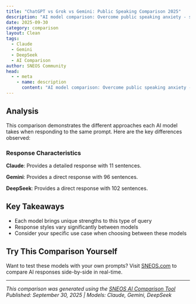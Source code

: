 ```yaml
---
title: "ChatGPT vs Grok vs Gemini: Public Speaking Comparison 2025"
description: "AI model comparison: Overcome public speaking anxiety - science-backed training methods..."
date: 2025-09-30
category: comparison
layout: Clean
tags:
  - Claude
  - Gemini
  - DeepSeek
  - AI Comparison
author: SNEOS Community
head:
  - - meta
    - name: description
      content: "AI model comparison: Overcome public speaking anxiety - science-backed training methods..."
---
```


<ChatComparison
  title="ChatGPT vs Grok vs Gemini: Public Speaking Comparison 2025"
  prompt="Overcome public speaking anxiety - science-backed training methods"
  :responses='{
    "Claude": "# Science-Backed Methods to Overcome Public Speaking Anxiety\n\n## Understanding the Science\n\n**Anxiety Response**: Public speaking triggers our fight-or-flight response, releasing stress hormones like cortisol and adrenaline. The key is retraining your brain\u0027s threat assessment system.\n\n## Proven Training Methods\n\n### 1. **Systematic Desensitization**\n- **How it works**: Gradually expose yourself to speaking situations, starting small\n- **Research backing**: 70-80% effectiveness rate in clinical studies\n- **Implementation**:\n  - Week 1: Record yourself speaking alone\n  - Week 2: Speak to one trusted person\n  - Week 3: Small group (3-5 people)\n  - Week 4: Larger audience\n\n### 2. **Cognitive Restructuring**\n- **Technique**: Challenge negative thought patterns\n- **Before**: \u0022I\u0027ll embarrass myself\u0022\n- **After**: \u0022I have valuable information to share\u0022\n- **Practice**: Write down fears, then evidence-based counter-arguments\n\n### 3. **Exposure Therapy \u002B Virtual Reality**\n- **Research**: 92% of participants showed improvement using VR exposure\n- **Benefits**: Safe, controlled environment to practice\n- **Apps**: Orai, VirtualSpeech, Speeko\n\n### 4. **Progressive Muscle Relaxation (PMR)**\n- **Science**: Reduces cortisol levels by 23% (Journal of Health Psychology)\n- **Method**: \n  - Tense muscle groups for 5 seconds\n  - Release and relax for 10 seconds\n  - Work from toes to head\n- **Practice**: 10 minutes daily, 30 minutes before speaking\n\n### 5. **Power Posing**\n- **Research**: 2 minutes of confident postures increase testosterone 16%, decrease cortisol 25%\n- **Poses**: Hands on hips, arms raised in victory, expansive gestures\n- **Timing**: Practice privately before speaking\n\n## Physiological Techniques\n\n### **Box Breathing (4-4-4-4)**\n- Inhale for 4 counts\n- Hold for 4 counts  \n- Exhale for 4 counts\n- Hold empty for 4 counts\n- **Effect**: Activates parasympathetic nervous system\n\n### **Beta-Blocker Alternative: L-Theanine**\n- **Dosage**: 200mg, 30 minutes before speaking\n- **Research**: Reduces anxiety without drowsiness\n- **Source**: Green tea extract or supplements\n\n## Skill-Building Strategies\n\n### **The PREP Framework**\n- **P**oint: State your main message\n- **R**eason: Why it matters\n- **E**xample: Concrete illustration\n- **P**oint: Restate conclusion\n\n### **Deliberate Practice Protocol**\n1. **Record everything**: Review for specific improvements\n2. **Focus on one skill**: Eye contact, gestures, or vocal variety\n3. **Get feedback**: Use apps or trusted observers\n4. **Repeat with variations**: Same content, different audiences\n\n## Pre-Performance Rituals\n\n### **24 Hours Before**\n- Visualize success for 10 minutes (mental rehearsal improves performance by 13%)\n- Prepare 3 backup plans for technical issues\n- Get 7-9 hours sleep (sleep deprivation increases anxiety by 60%)\n\n### **1 Hour Before**\n- Light exercise (10-minute walk reduces anxiety hormones)\n- Avoid caffeine (can increase jitters)\n- Practice opening lines 5 times\n\n### **10 Minutes Before**\n- Power pose in private\n- Box breathing (3 cycles)\n- Positive self-talk: \u0022I\u0027m excited to share this\u0022\n\n## Long-Term Training Program\n\n### **Month 1**: Foundation\n- Daily PMR practice\n- Join Toastmasters or similar group\n- Record weekly self-presentations\n\n### **Month 2**: Skill Building  \n- Focus on storytelling techniques\n- Practice with different audience sizes\n- Work on vocal variety and pacing\n\n### **Month 3**: Advanced Integration\n- Seek speaking opportunities\n- Handle Q\u0026A sessions\n- Refine personal speaking style\n\n## Technology Aids\n\n### **Apps for Practice**\n- **Speeko**: AI-powered speech coach\n- **VirtualSpeech**: VR training scenarios\n- **Ummo**: Tracks filler words and pace\n\n### **Biofee",
    "Gemini": "## Overcoming Public Speaking Anxiety: Science-Backed Training Methods\n\nPublic speaking anxiety, also known as glossophobia, affects a large portion of the population. Luckily, science has uncovered effective training methods to manage and even overcome this fear. Here\u0027s a breakdown of evidence-based strategies:\n\n**I. Understanding the Root of the Problem:**\n\n* **Fight-or-Flight Response:** Anxiety triggers the sympathetic nervous system, leading to increased heart rate, rapid breathing, sweating, and trembling.  Understanding this physiological response is the first step in managing it.\n* **Cognitive Distortions:**  Negative thoughts like \u0022I\u0027ll mess up,\u0022 \u0022Everyone will judge me,\u0022 and \u0022I\u0027m not good enough\u0022 fuel anxiety. Identifying and challenging these thoughts is crucial.\n* **Learned Behavior:** Anxiety can be learned through negative experiences.  Re-training your brain through positive experiences is key.\n\n**II. Evidence-Based Training Methods:**\n\n**A. Cognitive Behavioral Therapy (CBT) Techniques:**\n\n* **1. Cognitive Restructuring:**\n    * **Identify Negative Thoughts:**  Before and after practice sessions, write down negative thoughts you experience.\n    * **Challenge the Thoughts:**  Question the validity of these thoughts. Are they based on facts or assumptions?  Ask yourself:\n        *  \u0022What\u0027s the evidence for this thought?\u0022\n        *  \u0022What\u0027s the worst that could happen, and how likely is it?\u0022\n        *  \u0022What\u0027s a more realistic and helpful thought?\u0022\n    * **Replace with Positive Affirmations:** Replace negative thoughts with positive, realistic affirmations like \u0022I am well-prepared,\u0022 \u0022I can handle this,\u0022 or \u0022It\u0027s okay to make mistakes.\u0022\n\n* **2. Systematic Desensitization:**\n    * **Create an Anxiety Hierarchy:**  List public speaking scenarios from least anxiety-provoking to most anxiety-provoking. (e.g., practicing alone, speaking to a friend, speaking to a small group, speaking to a large audience).\n    * **Learn Relaxation Techniques:** (See section below on Relaxation Techniques).\n    * **Gradually Expose Yourself:**  Start with the least anxiety-provoking scenario while practicing relaxation techniques.  Only move to the next level when you feel comfortable and your anxiety has decreased.\n    * **In Vivo Exposure:** Practice in real-life situations, not just imagining them.\n\n* **3. Mindfulness-Based Cognitive Therapy (MBCT):**\n    * **Focus on the Present Moment:**  Pay attention to your breath, physical sensations, and the environment around you without judgment.\n    * **Accept Anxiety:**  Acknowledge that anxiety is a normal human emotion. Don\u0027t fight it; observe it.\n    * **Reduce Avoidance:**  Mindfulness helps you accept discomfort, reducing the urge to avoid speaking situations.\n\n**B.  Relaxation Techniques:**\n\n* **1. Deep Breathing Exercises:**\n    * **Diaphragmatic Breathing:**  Inhale deeply through your nose, filling your belly with air. Exhale slowly through your mouth, emptying your belly.  Repeat several times.  This activates the parasympathetic nervous system, calming the body.\n    * **Box Breathing (4-7-8):** Inhale for 4 seconds, hold for 7 seconds, exhale for 8 seconds. This balances the nervous system.\n    * **Practice Daily:**  Regular deep breathing practice makes it easier to use in stressful situations.\n\n* **2. Progressive Muscle Relaxation (PMR):**\n    * **Tense and Release:**  Systematically tense and release different muscle groups in your body, starting with your toes and working your way up to your head.\n    * **Focus on the Difference:**  Pay attention to the difference between tension and relaxation.\n    * **Reduces Physical Tension:**  PMR helps reduce overall muscle tension and promote relaxation.\n\n* **3. Meditation:**\n    * **Guided Meditation:** Use apps or online resources to guide you through meditation practices.\n    * **Focus on Your Breath:**  Gentle focus on your breath can help quiet the mind and reduce anxiety.\n    * **Regular Practice:**  Consistent meditation practice improves your ability to manage stress and anxiety in everyday situations, including public speaking.\n\n* **4. Visualization:**\n    * **Visualize Success:**  Imagine yourself confidently delivering your speech to an engaged audience.  Focus on positive feelings and outcomes.\n    * **Rehearse in Your Mind:**  Mental rehearsal can improve performance and reduce anxiety.\n\n**C.  Skill-Based Training:**\n\n* **1.  Practice and Preparation:**\n    * **Know Your Material:**  Thorough preparation is key to confidence. Research, outline, and rehearse your speech.\n    * **Record Yourself:**  Watch and listen to recordings of your practice sessions to identify areas for improvement.\n    * **Practice Out Loud:**  Don\u0027t just read your speech in your head. Practice out loud, simulating the real speaking environment.\n    * **Rehearse in Different Locations:**  Practice in different settings to get comfortable adapting to various environments.\n\n* **2.  Delivery Techniques:**\n    * **Voice Projection and Modulation:**  Vary your tone and pace to keep your audience engaged.\n    * **Eye Contact:**  Connect with individual members of the audience to build rapport.\n    * **Body Language:**  Use confident posture, gestures, and movement to enhance your message.\n    * **Pauses:**  Strategic pauses can emphasize key points and give you a moment to gather your thoughts.\n\n* **3.  Audience Engagement:**\n    * **Start Strong:**  Grab the audience\u0027s attention with a compelling opening.\n    * **Use Visual Aids:**  Visual aids can help keep the audience engaged and reduce your reliance on notes.\n    * **Tell Stories:**  Stories make your speech more relatable and memorable.\n    * **Ask Questions:**  Engage the audience by asking questions and encouraging participation.\n\n**D.  Medications (Use with Caution and Under Medical Supervision):**\n\n* **Beta-Blockers:**  These medications can help reduce physical symptoms of anxiety, such as rapid heart rate and trembling.  They do not address the underlying cognitive causes of anxiety.\n* **Anti-Anxiety Medications:**  In some cases, doctors may prescribe anti-anxiety medications to help manage severe anxiety. These should be used as part of a comprehensive treatment plan that includes therapy.\n\n**III. Key Principles for Success:**\n\n* **Start Small:**  Begin with low-stakes speaking opportunities and gradually increase the challenge.\n* **Be Patient:**  Overcoming anxiety takes time and effort. Don\u0027t get discouraged by setbacks.\n* **Celebrate Progress:**  Acknowledge and celebrate your accomplishments, no matter how small.\n* **Seek Support:**  Join a public speaking group (like Toastmasters) or work with a therapist or coach.  Having a supportive community can make a big difference.\n* **Embrace Imperfection:**  No one is perfect.  Accept that you will make mistakes, and learn from them.  Focus on delivering your message authentically, rather than striving for perfection.\n* **Focus on the Audience:** Shift your focus from your own anxiety to the audience and the message you want to share. Think about how you can add value to their lives.\n\n**IV. Resources:**\n\n* **Toastmasters International:** A global organization that provides a supportive environment for improving public speaking skills.\n* **Anxiety and Depression Association of America (ADAA):**  Provides information and resources on anxiety disorders.\n* **Your local library:**  Many libraries offer books, articles, and workshops on public speaking.\n* **Mental Health Professionals:** A therapist or counselor can provide personalized support and guidance.\n\nBy consistently applying these science-backed training methods, you can effectively manage your public speaking anxiety and become a more confident and effective speaker. Good luck!\n",
    "DeepSeek": "Of course. Overcoming public speaking anxiety is a common goal, and science provides us with a robust toolkit for tackling it. The key is to understand that it\u0027s not about eliminating nerves completely, but about managing them and building confidence through proven methods.\n\nHere is a comprehensive guide to science-backed training methods, broken down into a logical framework.\n\n### The Science Behind the Anxiety\n\nFirst, it helps to know *why* you feel this way. Public speaking anxiety is essentially a primal **fight-or-flight response**. Your brain perceives the audience as a threat, triggering a cascade of stress hormones (adrenaline and cortisol). This leads to:\n*   Increased heart rate\n*   Sweating\n*   Shaky hands or voice\n*   \u0022Blank mind\u0022\n\nThe goal of training is to re-train your brain to see the situation as a **challenge**, not a threat.\n\n---\n\n### Science-Backed Training Methods\n\nThink of this as a multi-layered approach, from immediate techniques to long-term training.\n\n#### 1. Cognitive Restructuring: Change Your Thoughts\n\nYour thoughts directly influence your anxiety. This is the foundation of Cognitive Behavioral Therapy (CBT).\n\n*   **Method:** Identify and challenge negative thought patterns.\n*   **Science:** Catastrophic thinking (\u0022I\u0027m going to forget everything and everyone will laugh at me\u0022) amplifies anxiety. CBT helps you replace these with realistic, evidence-based thoughts.\n*   **How to Practice:**\n    1.  **Write Down Your Negative Thoughts:** \u0022My voice is shaky and weak.\u0022\n    2.  **Challenge the Evidence:** \u0022Is my voice *always* shaky? Have I spoken in meetings before without issue? Does a slightly shaky voice mean the entire presentation is a failure?\u0022\n    3.  **Reframe the Thought:** \u0022It\u0027s normal for my voice to reflect some nervous energy at the start. As I get into the flow, it will steady. The audience is more interested in my message than a minor tremor.\u0022\n\n#### 2. Systematic Desensitization: Gradual Exposure\n\nYou can\u0027t think your way out of a fear; you must act your way out. This is the most powerful method for reducing the physiological fear response.\n\n*   **Method:** Gradually and repeatedly expose yourself to the feared situation in a safe, controlled manner.\n*   **Science:** Repeated exposure in a low-stakes environment teaches your amygdala (the brain\u0027s fear center) that public speaking is not a life-or-death situation. This weakens the neural pathways of fear.\n*   **How to Practice (The \u0022Anxiety Ladder\u0022):**\n    *   **Step 1:** Practice your speech alone, in front of a mirror.\n    *   **Step 2:** Record yourself on your phone and watch it back.\n    *   **Step 3:** Present to one supportive friend or family member.\n    *   **Step 4:** Present to a small group of friends.\n    *   **Step 5:** Join a public speaking group like **Toastmasters**, where you speak in a supportive, structured environment.\n    *   **Step 6:** Volunteer to speak up in a low-stakes work meeting.\n    *   **Step 7:** Give your full presentation.\n\n#### 3. Focus on Process, Not Performance\n\nAnxiety skyrockets when you focus on yourself and how you are being judged. Shifting your focus outward reduces self-consciousness.\n\n*   **Method:** Re-frame the goal of your speech from \u0022performing perfectly\u0022 to \u0022communicating a valuable message to the audience.\u0022\n*   **Science:** This redirects cognitive resources away from self-monitoring (which causes anxiety) and toward the task at hand (which improves performance).\n*   **How to Practice:**\n    *   Before you speak, think: \u0022I have useful information that can help these people.\u0022\n    *   During your speech, make eye contact and look for people who are nodding or engaged. Speak directly to them.\n    *   Think of yourself as a **guide** leading your audience on a journey, not a **performer** being judged.\n\n#### 4. Practice, But Practice Smart\n\nMere repetition isn\u0027t enough. The *type* of practice matters.\n\n*   **Method: Deliberate Practice \u0026 Simulation.**\n*   **Science:** Practicing in conditions similar to the real event (context-dependent memory) and focusing on improving specific weaknesses builds robust neural pathways and true mastery.\n*   **How to Practice:**\n    *   **Don\u0027t just memorize:** Know your key points and the flow, but allow for flexibility. Memorizing word-for-word leads to panic if you lose your place.\n    *   **Simulate the environment:** If possible, practice in the actual room. Stand up. Use your slides. Use the clicker.\n    *   **Practice the opening 60 seconds relentlessly.** A strong start builds momentum and confidence.\n    *   **Time yourself** to ensure you\u0027re within your limits.\n\n#### 5. Physiological Regulation: Calm Your Body\n\nSince anxiety is physical, you can use your body to calm your mind.\n\n*   **Method: Diaphragmatic (Belly) Breathing.**\n*   **Science:** Deep, slow breathing stimulates the vagus nerve, which activates the parasympathetic nervous system\u2014your body\u0027s \u0022rest and digest\u0022 mode. This directly counteracts the fight-or-flight response.\n*   **How to Practice (Box Breathing):**\n    1.  Inhale slowly through your nose for 4 seconds.\n    2.  Hold your breath for 4 seconds.\n    3.  Exhale slowly through your mouth for 4 seconds.\n    4.  Hold the exhale for 4 seconds.\n    *   Repeat for 2-5 minutes before you speak and even during your talk if you feel nervous.\n\n*   **Method: Progressive Muscle Relaxation (PMR).**\n*   **Science:** Systematically tensing and relaxing muscle groups reduces physical tension and makes you more aware of it, allowing you to release it on command.\n*   **How to Practice:** Tense a muscle group (e.g., your fists) for 5 seconds, then release completely for 30 seconds, noticing the feeling of relaxation. Move up your body.\n\n### Putting It All Together: A Sample Training Plan\n\n**For a speech in 4 weeks:**\n\n*   **Weeks 1-2: Cognitive \u0026 Foundation Phase**\n    *   Write your speech and identify your core message.\n    *   Practice alone, using recording and reflection.\n    *   Challenge any negative thoughts that arise.\n*   **Week 3: Exposure Phase**\n    *   Present to a small, safe group (friends, family).\n    *   Ask for feedback on *clarity*, not perfection.\n    *   Join a Toastmasters meeting and just introduce yourself.\n*   **Week 4: Mastery \u0026 Refinement Phase**\n    *   Practice in the actual room or a simulated environment.\n    *   Use deep breathing techniques daily.\n    *   The day before, do a full dress rehearsal, then relax.\n\n**Right Before You Speak:**\n*   Use box breathing for 2 minutes.\n*   Adopt a \u0022power pose\u0022 (hands on hips, chest out) for 2 minutes in private. (While the long-term effects are debated, studies show it can temporarily increase feelings of confidence and lower cortisol).\n*   Reframe your mindset: \u0022I\u0027m excited to share this.\u0022 (Research shows reappraising anxiety as excitement is more effective than trying to calm down).\n*   Take a sip of water. Your mouth will get dry.\n\n### When to Seek Professional Help\n\nIf your anxiety is severe (diagnosed as Social Anxiety Disorder or Glossophobia), these self-help methods are a great start, but a mental health professional can provide:\n*   **One-on-one CBT** tailored to your specific triggers.\n*   **Exposure Therapy** in a clinical setting.\n*   Other evidence-based interventions.\n\nPublic speaking is a skill, not a talent. By using these science-backed methods consistently, you can systematically rewire your brain and body to move from panic to powerful communication."
  }'
  published-date="12:04"
/>

## Analysis

This comparison demonstrates the different approaches each AI model takes when responding to the same prompt. Here are the key differences observed:

### Response Characteristics

**Claude**: Provides a detailed response with 11 sentences. 

**Gemini**: Provides a direct response with 96 sentences. 

**DeepSeek**: Provides a direct response with 102 sentences. 

## Key Takeaways

- Each model brings unique strengths to this type of query
- Response styles vary significantly between models
- Consider your specific use case when choosing between these models

## Try This Comparison Yourself

Want to test these models with your own prompts? Visit [SNEOS.com](https://sneos.com) to compare AI responses side-by-side in real-time.

---

*This comparison was generated using the [SNEOS AI Comparison Tool](https://sneos.com)*
*Published: September 30, 2025 | Models: Claude, Gemini, DeepSeek*
